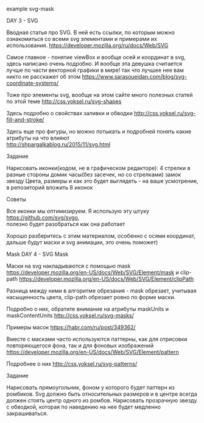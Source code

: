 example svg-mask

DAY 3 - SVG

Вводная статья про SVG. В ней есть ссылки, по которым можно ознакомиться со всеми svg элементами и примерами их использования. https://developer.mozilla.org/ru/docs/Web/SVG

Самое главное - понятие viewBox и вообще осей и координат в svg, здесь написано очень подробно. И вообще эта девушка считается лучше по части векторной графики в мире! так что лучшее нее вам никто не расскажет об этом https://www.sarasoueidan.com/blog/svg-coordinate-systems/

Тоже про элементы svg, вообще на этом сайте много полезных статей по этой теме http://css.yoksel.ru/svg-shapes

Здесь подробно о свойствах заливки и обводки
http://css.yoksel.ru/svg-fill-and-stroke/	

Здесь еще про фигуры, но можно потыкать и подробней понять какие атрибуты на что влияют         
http://shpargalkablog.ru/2015/11/svg.html	

Задание

Нарисовать иконки(кодом, не в графическом редакторе):
4 стрелки в разные стороны
домик
часы(без засечек, но со стрелками)
замок
звезду
Цвета, размеры и как это будет выглядеть - на ваше усмотрение, в репозиторий вложить 8 иконок


Советы

Все иконки мы оптимизируем. Я использую эту штуку https://github.com/svg/svgo,	
полезно будет разобраться как она работает

Хорошо разберитесь с этим материалом, особенно с осями координат, дальше будут маски и svg анимации, это очень поможет)
 
Mask 
DAY 4 - SVG Mask

Маски на svg накладываются с помощью mask https://developer.mozilla.org/en-US/docs/Web/SVG/Element/mask	
и clip-path
https://developer.mozilla.org/en-US/docs/Web/SVG/Element/clipPath	

Разница между ними в алгоритме обрезания - mask обрезает, учитывая насыщенность цвета, clip-path обрезает ровно по форме маски.

Подробно о них, обратите внимание на атрибуты maskUnits и maskContentUnits
http://css.yoksel.ru/svg-masks/	

Примеры масок
https://habr.com/ru/post/349362/	

Вместе с масками часто используются паттерны, как для отрисовки повторяющегося фона, так и для фоновых изображений
https://developer.mozilla.org/en-US/docs/Web/SVG/Element/pattern	

Подробнее о них
http://css.yoksel.ru/svg-patterns/	


Задание

Нарисовать прямоугольник, фоном у которого будет паттерн из ромбиков. Svg должно быть относительных размеров и в центре всегда должен стоять центр одного из ромбов.
Нарисовать прозрачную звезду с обводкой, которая по наведению на нее будет медленно закрашиваться.
